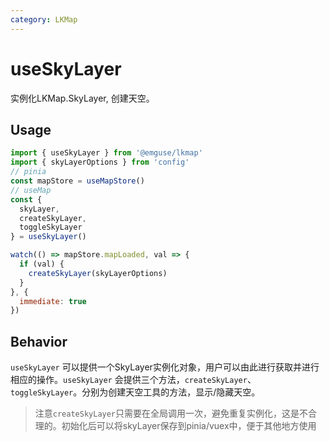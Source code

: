 ```yaml
---
category: LKMap
---
```


# useSkyLayer

实例化LKMap.SkyLayer, 创建天空。

## Usage

```js
import { useSkyLayer } from '@emguse/lkmap'
import { skyLayerOptions } from 'config'
// pinia
const mapStore = useMapStore()
// useMap
const {
  skyLayer,
  createSkyLayer,
  toggleSkyLayer
} = useSkyLayer()

watch(() => mapStore.mapLoaded, val => {
  if (val) {
    createSkyLayer(skyLayerOptions)
  }
}, {
  immediate: true
})

```

## Behavior

`useSkyLayer` 可以提供一个SkyLayer实例化对象，用户可以由此进行获取并进行相应的操作。`useSkyLayer` 会提供三个方法，`createSkyLayer`、`toggleSkyLayer`。分别为创建天空工具的方法，显示/隐藏天空。

> 注意`createSkyLayer`只需要在全局调用一次，避免重复实例化，这是不合理的。初始化后可以将skyLayer保存到pinia/vuex中，便于其他地方使用
